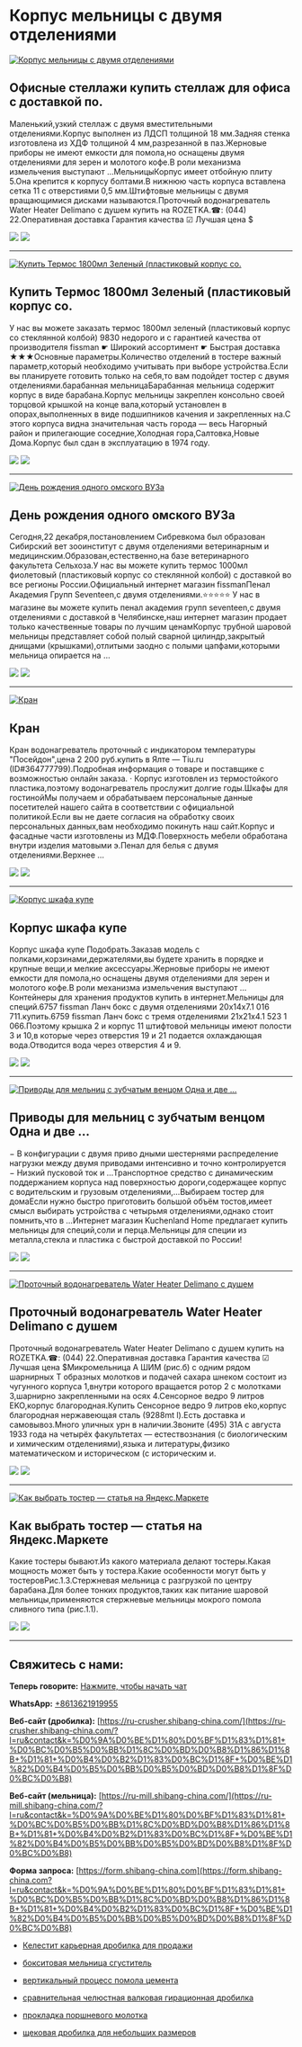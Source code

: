 # Корпус мельницы с двумя отделениями

<a href="https://swt.shibang-china.com/?l=ru&img&k=%D0%9A%D0%BE%D1%80%D0%BF%D1%83%D1%81+%D0%BC%D0%B5%D0%BB%D1%8C%D0%BD%D0%B8%D1%86%D1%8B+%D1%81+%D0%B4%D0%B2%D1%83%D0%BC%D1%8F+%D0%BE%D1%82%D0%B4%D0%B5%D0%BB%D0%B5%D0%BD%D0%B8%D1%8F%D0%BC%D0%B8" target="_blank">![Корпус мельницы с двумя отделениями](http://static.shibang-china.com/all-800x300/825.jpg)</a>

## Офисные стеллажи купить стеллаж для офиса с доставкой по.
Маленький,узкий стеллаж с двумя вместительными отделениями.Корпус выполнен из ЛДСП толщиной 18 мм.Задняя стенка изготовлена из ХДФ толщиной 4 мм,разрезанной в паз.Жерновые приборы не имеют емкости для помола,но оснащены двумя отделениями для зерен и молотого кофе.В роли механизма измельчения выступают …МельницыКорпус имеет отбойную плиту 5.Она крепится к корпусу болтами.В нижнюю часть корпуса вставлена сетка 11 с отверстиями 0,5 мм.Штифтовые мельницы с двумя вращающимися дисками называются.Проточный водонагреватель Water Heater Delimano с душем купить на ROZETKA.☎: (044) 22.Оперативная доставка Гарантия качества ☑ Лучшая цена $


<a href="https://whatsapp.shibangsoft.com/WhatsApp.php" target="_blank" title="WhatsApp">![](http://static.shibang-china.com/icon/whatsapp.png)</a> <a href="https://swt.shibang-china.com/?l=ru&icon&k=%D0%9A%D0%BE%D1%80%D0%BF%D1%83%D1%81+%D0%BC%D0%B5%D0%BB%D1%8C%D0%BD%D0%B8%D1%86%D1%8B+%D1%81+%D0%B4%D0%B2%D1%83%D0%BC%D1%8F+%D0%BE%D1%82%D0%B4%D0%B5%D0%BB%D0%B5%D0%BD%D0%B8%D1%8F%D0%BC%D0%B8" target="_blank">![](http://static.shibang-china.com/icon/chat-ru.png)</a>

---

<a href="https://swt.shibang-china.com/?l=ru&img&k=%D0%9A%D0%BE%D1%80%D0%BF%D1%83%D1%81+%D0%BC%D0%B5%D0%BB%D1%8C%D0%BD%D0%B8%D1%86%D1%8B+%D1%81+%D0%B4%D0%B2%D1%83%D0%BC%D1%8F+%D0%BE%D1%82%D0%B4%D0%B5%D0%BB%D0%B5%D0%BD%D0%B8%D1%8F%D0%BC%D0%B8" target="_blank">![Купить Термос 1800мл Зеленый (пластиковый корпус со.](http://static.shibang-china.com/all-800x300/1007.jpg)</a>

## Купить Термос 1800мл Зеленый (пластиковый корпус со.
У нас вы можете заказать термос 1800мл зеленый (пластиковый корпус со стеклянной колбой) 9830 недорого и с гарантией качества от производителя fissman ☛ Широкий ассортимент ☛ Быстрая доставка ★★★Основные параметры.Количество отделений в тостере важный параметр,который необходимо учитывать при выборе устройства.Если вы планируете готовить только на себя,то вам подойдет тостер с двумя отделениями.барабанная мельницаБарабанная мельница содержит корпус в виде барабана.Корпус мельницы закреплен консольно своей торцовой крышкой на конце вала,который установлен в опорах,выполненных в виде подшипников качения и закрепленных на.С этого корпуса видна значительная часть города — весь Нагорный район и прилегающие соседние,Холодная гора,Салтовка,Новые Дома.Корпус был сдан в эксплуатацию в 1974 году.


<a href="https://whatsapp.shibangsoft.com/WhatsApp.php" target="_blank" title="WhatsApp">![](http://static.shibang-china.com/icon/whatsapp.png)</a> <a href="https://swt.shibang-china.com/?l=ru&icon&k=%D0%9A%D0%BE%D1%80%D0%BF%D1%83%D1%81+%D0%BC%D0%B5%D0%BB%D1%8C%D0%BD%D0%B8%D1%86%D1%8B+%D1%81+%D0%B4%D0%B2%D1%83%D0%BC%D1%8F+%D0%BE%D1%82%D0%B4%D0%B5%D0%BB%D0%B5%D0%BD%D0%B8%D1%8F%D0%BC%D0%B8" target="_blank">![](http://static.shibang-china.com/icon/chat-ru.png)</a>

---

<a href="https://swt.shibang-china.com/?l=ru&img&k=%D0%9A%D0%BE%D1%80%D0%BF%D1%83%D1%81+%D0%BC%D0%B5%D0%BB%D1%8C%D0%BD%D0%B8%D1%86%D1%8B+%D1%81+%D0%B4%D0%B2%D1%83%D0%BC%D1%8F+%D0%BE%D1%82%D0%B4%D0%B5%D0%BB%D0%B5%D0%BD%D0%B8%D1%8F%D0%BC%D0%B8" target="_blank">![День рождения одного омского ВУЗа](http://static.shibang-china.com/all-800x300/1082.jpg)</a>

## День рождения одного омского ВУЗа
Сегодня,22 декабря,постановлением Сибревкома был образован Сибирский вет зооинститут с двумя отделениями ветеринарным и медицинским.Образован,естественно,на базе ветеринарного факультета Сельхоза.У нас вы можете купить термос 1000мл фиолетовый (пластиковый корпус со стеклянной колбой) с доставкой во все регионы России.Официальный интернет магазин fissmanПенал Академия Групп Seventeen,с двумя отделениями.⭐⭐⭐⭐⭐ У нас в магазине вы можете купить пенал академия групп seventeen,с двумя отделениями с доставкой в Челябинске,наш интернет магазин продает только качественные товары по лучшим ценамКорпус трубной шаровой мельницы представляет собой полый сварной цилиндр,закрытый днищами (крышками),отлитыми заодно с полыми цапфами,которыми мельница опирается на …


<a href="https://whatsapp.shibangsoft.com/WhatsApp.php" target="_blank" title="WhatsApp">![](http://static.shibang-china.com/icon/whatsapp.png)</a> <a href="https://swt.shibang-china.com/?l=ru&icon&k=%D0%9A%D0%BE%D1%80%D0%BF%D1%83%D1%81+%D0%BC%D0%B5%D0%BB%D1%8C%D0%BD%D0%B8%D1%86%D1%8B+%D1%81+%D0%B4%D0%B2%D1%83%D0%BC%D1%8F+%D0%BE%D1%82%D0%B4%D0%B5%D0%BB%D0%B5%D0%BD%D0%B8%D1%8F%D0%BC%D0%B8" target="_blank">![](http://static.shibang-china.com/icon/chat-ru.png)</a>

---

<a href="https://swt.shibang-china.com/?l=ru&img&k=%D0%9A%D0%BE%D1%80%D0%BF%D1%83%D1%81+%D0%BC%D0%B5%D0%BB%D1%8C%D0%BD%D0%B8%D1%86%D1%8B+%D1%81+%D0%B4%D0%B2%D1%83%D0%BC%D1%8F+%D0%BE%D1%82%D0%B4%D0%B5%D0%BB%D0%B5%D0%BD%D0%B8%D1%8F%D0%BC%D0%B8" target="_blank">![Кран](http://static.shibang-china.com/all-800x300/484.jpg)</a>

## Кран
Кран водонагреватель проточный с индикатором температуры &quot;Посейдон&quot;,цена 2 200 руб.купить в Ялте — Tiu.ru (ID#364777799).Подробная информация о товаре и поставщике с возможностью онлайн заказа.&nbsp;&#0183;&#32;Корпус изготовлен из термостойкого пластика,поэтому водонагреватель прослужит долгие годы.Шкафы для гостинойМы получаем и обрабатываем персональные данные посетителей нашего сайта в соответствии с официальной политикой.Если вы не даете согласия на обработку своих персональных данных,вам необходимо покинуть наш сайт.Корпус и фасадные части изготовлены из МДФ.Поверхность мебели обработана внутри изделия матовыми э.Пенал для белья с двумя отделениями.Верхнее …


<a href="https://whatsapp.shibangsoft.com/WhatsApp.php" target="_blank" title="WhatsApp">![](http://static.shibang-china.com/icon/whatsapp.png)</a> <a href="https://swt.shibang-china.com/?l=ru&icon&k=%D0%9A%D0%BE%D1%80%D0%BF%D1%83%D1%81+%D0%BC%D0%B5%D0%BB%D1%8C%D0%BD%D0%B8%D1%86%D1%8B+%D1%81+%D0%B4%D0%B2%D1%83%D0%BC%D1%8F+%D0%BE%D1%82%D0%B4%D0%B5%D0%BB%D0%B5%D0%BD%D0%B8%D1%8F%D0%BC%D0%B8" target="_blank">![](http://static.shibang-china.com/icon/chat-ru.png)</a>

---

<a href="https://swt.shibang-china.com/?l=ru&img&k=%D0%9A%D0%BE%D1%80%D0%BF%D1%83%D1%81+%D0%BC%D0%B5%D0%BB%D1%8C%D0%BD%D0%B8%D1%86%D1%8B+%D1%81+%D0%B4%D0%B2%D1%83%D0%BC%D1%8F+%D0%BE%D1%82%D0%B4%D0%B5%D0%BB%D0%B5%D0%BD%D0%B8%D1%8F%D0%BC%D0%B8" target="_blank">![Корпус шкафа купе](http://static.shibang-china.com/all-800x300/1018.jpg)</a>

## Корпус шкафа купе
Корпус шкафа купе Подобрать.Заказав модель с полками,корзинами,держателями,вы будете хранить в порядке и крупные вещи,и мелкие аксессуары.Жерновые приборы не имеют емкости для помола,но оснащены двумя отделениями для зерен и молотого кофе.В роли механизма измельчения выступают …Контейнеры для хранения продуктов купить в интернет.Мельницы для специй.6757 fissman Ланч бокс с двумя отделениями 20х14х7.1 016 711.купить.6759 fissman Ланч бокс с тремя отделениями 21х21х4.1 523 1 066.Поэтому крышка 2 и корпус 11 штифтовой мельницы имеют полости 3 и 10,в которые через отверстия 19 и 21 подается охлаждающая вода.Отводится вода через отверстия 4 и 9.


<a href="https://whatsapp.shibangsoft.com/WhatsApp.php" target="_blank" title="WhatsApp">![](http://static.shibang-china.com/icon/whatsapp.png)</a> <a href="https://swt.shibang-china.com/?l=ru&icon&k=%D0%9A%D0%BE%D1%80%D0%BF%D1%83%D1%81+%D0%BC%D0%B5%D0%BB%D1%8C%D0%BD%D0%B8%D1%86%D1%8B+%D1%81+%D0%B4%D0%B2%D1%83%D0%BC%D1%8F+%D0%BE%D1%82%D0%B4%D0%B5%D0%BB%D0%B5%D0%BD%D0%B8%D1%8F%D0%BC%D0%B8" target="_blank">![](http://static.shibang-china.com/icon/chat-ru.png)</a>

---

<a href="https://swt.shibang-china.com/?l=ru&img&k=%D0%9A%D0%BE%D1%80%D0%BF%D1%83%D1%81+%D0%BC%D0%B5%D0%BB%D1%8C%D0%BD%D0%B8%D1%86%D1%8B+%D1%81+%D0%B4%D0%B2%D1%83%D0%BC%D1%8F+%D0%BE%D1%82%D0%B4%D0%B5%D0%BB%D0%B5%D0%BD%D0%B8%D1%8F%D0%BC%D0%B8" target="_blank">![Приводы для мельниц с зубчатым венцом Одна и две …](http://static.shibang-china.com/all-800x300/691.jpg)</a>

## Приводы для мельниц с зубчатым венцом Одна и две …
− В конфигурации с двумя приво дными шестернями распределение нагрузки между двумя приводами интенсивно и точно контролируется − Низкий пусковой ток и …Транспортное средство с динамическим поддержанием корпуса над поверхностью дороги,содержащее корпус с водительским и грузовым отделениями,…Выбираем тостер для домаЕсли нужно быстро приготовить большой объём тостов,имеет смысл выбирать устройства с четырьмя отделениями,однако стоит помнить,что в …Интернет магазин Kuchenland Home предлагает купить мельницы для специй,соли и перца.Мельницы для специи из металла,стекла и пластика с быстрой доставкой по России!


<a href="https://whatsapp.shibangsoft.com/WhatsApp.php" target="_blank" title="WhatsApp">![](http://static.shibang-china.com/icon/whatsapp.png)</a> <a href="https://swt.shibang-china.com/?l=ru&icon&k=%D0%9A%D0%BE%D1%80%D0%BF%D1%83%D1%81+%D0%BC%D0%B5%D0%BB%D1%8C%D0%BD%D0%B8%D1%86%D1%8B+%D1%81+%D0%B4%D0%B2%D1%83%D0%BC%D1%8F+%D0%BE%D1%82%D0%B4%D0%B5%D0%BB%D0%B5%D0%BD%D0%B8%D1%8F%D0%BC%D0%B8" target="_blank">![](http://static.shibang-china.com/icon/chat-ru.png)</a>

---

<a href="https://swt.shibang-china.com/?l=ru&img&k=%D0%9A%D0%BE%D1%80%D0%BF%D1%83%D1%81+%D0%BC%D0%B5%D0%BB%D1%8C%D0%BD%D0%B8%D1%86%D1%8B+%D1%81+%D0%B4%D0%B2%D1%83%D0%BC%D1%8F+%D0%BE%D1%82%D0%B4%D0%B5%D0%BB%D0%B5%D0%BD%D0%B8%D1%8F%D0%BC%D0%B8" target="_blank">![Проточный водонагреватель Water Heater Delimano с душем](http://static.shibang-china.com/all-800x300/796.jpg)</a>

## Проточный водонагреватель Water Heater Delimano с душем
Проточный водонагреватель Water Heater Delimano с душем купить на ROZETKA.☎: (044) 22.Оперативная доставка Гарантия качества ☑ Лучшая цена $Микромельница А ШИМ (рис.б) с одним рядом шарнирных Т образных молотков и подачей сахара шнеком состоит из чугунного корпуса 1,внутри которого вращается ротор 2 с молотками 3,шарнирно закрепленными на осях 4.Сенсорное ведро 9 литров EKO,корпус благородная.Купить Сенсорное ведро 9 литров eko,корпус благородная нержавеющая сталь (9288mt l).Есть доставка и самовывоз.Много уличных урн в наличии.Звоните (495) 31А с августа 1933 года на четырёх факультетах — естествознания (с биологическим и химическим отделениями),языка и литературы,физико математическом и историческом (с историческим и.


<a href="https://whatsapp.shibangsoft.com/WhatsApp.php" target="_blank" title="WhatsApp">![](http://static.shibang-china.com/icon/whatsapp.png)</a> <a href="https://swt.shibang-china.com/?l=ru&icon&k=%D0%9A%D0%BE%D1%80%D0%BF%D1%83%D1%81+%D0%BC%D0%B5%D0%BB%D1%8C%D0%BD%D0%B8%D1%86%D1%8B+%D1%81+%D0%B4%D0%B2%D1%83%D0%BC%D1%8F+%D0%BE%D1%82%D0%B4%D0%B5%D0%BB%D0%B5%D0%BD%D0%B8%D1%8F%D0%BC%D0%B8" target="_blank">![](http://static.shibang-china.com/icon/chat-ru.png)</a>

---

<a href="https://swt.shibang-china.com/?l=ru&img&k=%D0%9A%D0%BE%D1%80%D0%BF%D1%83%D1%81+%D0%BC%D0%B5%D0%BB%D1%8C%D0%BD%D0%B8%D1%86%D1%8B+%D1%81+%D0%B4%D0%B2%D1%83%D0%BC%D1%8F+%D0%BE%D1%82%D0%B4%D0%B5%D0%BB%D0%B5%D0%BD%D0%B8%D1%8F%D0%BC%D0%B8" target="_blank">![Как выбрать тостер — статья на Яндекс.Маркете](http://static.shibang-china.com/all-800x300/67.jpg)</a>

## Как выбрать тостер — статья на Яндекс.Маркете
Какие тостеры бывают.Из какого материала делают тостеры.Какая мощность может быть у тостера.Какие особенности могут быть у тостеровРис.1.3.Стержневая мельница с разгрузкой по центру барабана.Для более тонких продуктов,таких как питание шаровой мельницы,применяются стержневые мельницы мокрого помола сливного типа (рис.1.1).

<a href="https://whatsapp.shibangsoft.com/WhatsApp.php" target="_blank" title="WhatsApp">![](http://static.shibang-china.com/icon/whatsapp.png)</a> <a href="https://swt.shibang-china.com/?l=ru&icon&k=%D0%9A%D0%BE%D1%80%D0%BF%D1%83%D1%81+%D0%BC%D0%B5%D0%BB%D1%8C%D0%BD%D0%B8%D1%86%D1%8B+%D1%81+%D0%B4%D0%B2%D1%83%D0%BC%D1%8F+%D0%BE%D1%82%D0%B4%D0%B5%D0%BB%D0%B5%D0%BD%D0%B8%D1%8F%D0%BC%D0%B8" target="_blank">![](http://static.shibang-china.com/icon/chat-ru.png)</a>

---
## Свяжитесь с нами:

**Теперь говорите:** [Нажмите, чтобы начать чат](https://swt.shibang-china.com?l=ru&contact&k=%D0%9A%D0%BE%D1%80%D0%BF%D1%83%D1%81+%D0%BC%D0%B5%D0%BB%D1%8C%D0%BD%D0%B8%D1%86%D1%8B+%D1%81+%D0%B4%D0%B2%D1%83%D0%BC%D1%8F+%D0%BE%D1%82%D0%B4%D0%B5%D0%BB%D0%B5%D0%BD%D0%B8%D1%8F%D0%BC%D0%B8)

**WhatsApp:**  [+8613621919955](https://whatsapp.shibangsoft.com/WhatsApp.php)

**Веб-сайт (дробилка):** [https://ru-crusher.shibang-china.com/](https://ru-crusher.shibang-china.com/?l=ru&contact&k=%D0%9A%D0%BE%D1%80%D0%BF%D1%83%D1%81+%D0%BC%D0%B5%D0%BB%D1%8C%D0%BD%D0%B8%D1%86%D1%8B+%D1%81+%D0%B4%D0%B2%D1%83%D0%BC%D1%8F+%D0%BE%D1%82%D0%B4%D0%B5%D0%BB%D0%B5%D0%BD%D0%B8%D1%8F%D0%BC%D0%B8)

**Веб-сайт (мельница):** [https://ru-mill.shibang-china.com/](https://ru-mill.shibang-china.com/?l=ru&contact&k=%D0%9A%D0%BE%D1%80%D0%BF%D1%83%D1%81+%D0%BC%D0%B5%D0%BB%D1%8C%D0%BD%D0%B8%D1%86%D1%8B+%D1%81+%D0%B4%D0%B2%D1%83%D0%BC%D1%8F+%D0%BE%D1%82%D0%B4%D0%B5%D0%BB%D0%B5%D0%BD%D0%B8%D1%8F%D0%BC%D0%B8)

**Форма запроса:** [https://form.shibang-china.com](https://form.shibang-china.com?l=ru&contact&k=%D0%9A%D0%BE%D1%80%D0%BF%D1%83%D1%81+%D0%BC%D0%B5%D0%BB%D1%8C%D0%BD%D0%B8%D1%86%D1%8B+%D1%81+%D0%B4%D0%B2%D1%83%D0%BC%D1%8F+%D0%BE%D1%82%D0%B4%D0%B5%D0%BB%D0%B5%D0%BD%D0%B8%D1%8F%D0%BC%D0%B8)

* [Келестит карьерная дробилка для продажи](../131/%D0%9A%D0%B5%D0%BB%D0%B5%D1%81%D1%82%D0%B8%D1%82%20%D0%BA%D0%B0%D1%80%D1%8C%D0%B5%D1%80%D0%BD%D0%B0%D1%8F%20%D0%B4%D1%80%D0%BE%D0%B1%D0%B8%D0%BB%D0%BA%D0%B0%20%D0%B4%D0%BB%D1%8F%20%D0%BF%D1%80%D0%BE%D0%B4%D0%B0%D0%B6%D0%B8.md)

* [бокситовая мельница сгуститель](../131/%D0%B1%D0%BE%D0%BA%D1%81%D0%B8%D1%82%D0%BE%D0%B2%D0%B0%D1%8F%20%D0%BC%D0%B5%D0%BB%D1%8C%D0%BD%D0%B8%D1%86%D0%B0%20%D1%81%D0%B3%D1%83%D1%81%D1%82%D0%B8%D1%82%D0%B5%D0%BB%D1%8C.md)

* [вертикальный процесс помола цемента](../135/%D0%B2%D0%B5%D1%80%D1%82%D0%B8%D0%BA%D0%B0%D0%BB%D1%8C%D0%BD%D1%8B%D0%B9%20%D0%BF%D1%80%D0%BE%D1%86%D0%B5%D1%81%D1%81%20%D0%BF%D0%BE%D0%BC%D0%BE%D0%BB%D0%B0%20%D1%86%D0%B5%D0%BC%D0%B5%D0%BD%D1%82%D0%B0.md)

* [сравнительная челюстная валковая гирационная дробилка](../132/%D1%81%D1%80%D0%B0%D0%B2%D0%BD%D0%B8%D1%82%D0%B5%D0%BB%D1%8C%D0%BD%D0%B0%D1%8F%20%D1%87%D0%B5%D0%BB%D1%8E%D1%81%D1%82%D0%BD%D0%B0%D1%8F%20%D0%B2%D0%B0%D0%BB%D0%BA%D0%BE%D0%B2%D0%B0%D1%8F%20%D0%B3%D0%B8%D1%80%D0%B0%D1%86%D0%B8%D0%BE%D0%BD%D0%BD%D0%B0%D1%8F%20%D0%B4%D1%80%D0%BE%D0%B1%D0%B8%D0%BB%D0%BA%D0%B0.md)

* [прокладка поршневого молотка](../133/%D0%BF%D1%80%D0%BE%D0%BA%D0%BB%D0%B0%D0%B4%D0%BA%D0%B0%20%D0%BF%D0%BE%D1%80%D1%88%D0%BD%D0%B5%D0%B2%D0%BE%D0%B3%D0%BE%20%D0%BC%D0%BE%D0%BB%D0%BE%D1%82%D0%BA%D0%B0.md)

* [щековая дробилка для небольших размеров](../132/%D1%89%D0%B5%D0%BA%D0%BE%D0%B2%D0%B0%D1%8F%20%D0%B4%D1%80%D0%BE%D0%B1%D0%B8%D0%BB%D0%BA%D0%B0%20%D0%B4%D0%BB%D1%8F%20%D0%BD%D0%B5%D0%B1%D0%BE%D0%BB%D1%8C%D1%88%D0%B8%D1%85%20%D1%80%D0%B0%D0%B7%D0%BC%D0%B5%D1%80%D0%BE%D0%B2.md)